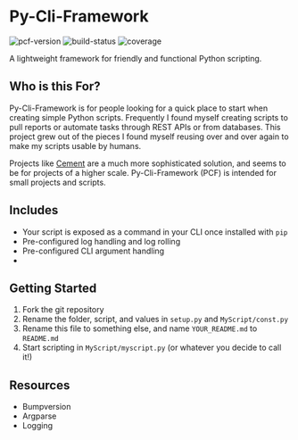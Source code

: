 # Py-Cli-Framework

![pcf-version](https://img.shields.io/badge/PCF-v1.0-blue.svg)
![build-status](https://img.shields.io/badge/build-passing-green.svg)
![coverage](https://img.shields.io/badge/coverage-100%25-orange.svg)

A lightweight framework for friendly and functional Python scripting.

## Who is this For?

Py-Cli-Framework is for people looking for a quick place to start when creating simple Python scripts.  Frequently I found myself creating scripts to pull reports or automate tasks through REST APIs or from databases.  This project grew out of the pieces I found myself reusing over and over again to make my scripts usable by humans.

Projects like [Cement]() are a much more sophisticated solution, and seems to be for projects of a higher scale.  Py-Cli-Framework (PCF) is intended for small projects and scripts.

## Includes
- Your script is exposed as a command in your CLI once installed with `pip`
- Pre-configured log handling and log rolling
- Pre-configured CLI argument handling
-

## Getting Started

1. Fork the git repository
1. Rename the folder, script, and values in `setup.py` and `MyScript/const.py`
1. Rename this file to something else, and name `YOUR_README.md` to `README.md`
1. Start scripting in `MyScript/myscript.py` (or whatever you decide to call it!)

## Resources
- Bumpversion
- Argparse
- Logging
